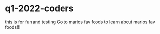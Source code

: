 # q1-2022-coders
this is for fun and testing
Go to marios fav foods to learn about marios fav foods!!!
